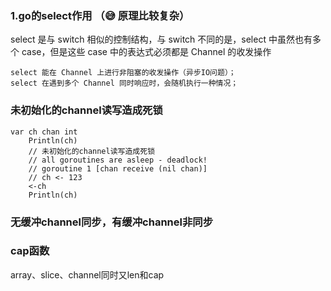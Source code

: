 ### 1.go的select作用 （😅 原理比较复杂）

select 是与 switch 相似的控制结构，与 switch 不同的是，select 中虽然也有多个 case，但是这些 case 中的表达式必须都是 Channel 的收发操作

    select 能在 Channel 上进行非阻塞的收发操作（异步IO问题）；
    select 在遇到多个 Channel 同时响应时，会随机执行一种情况；



### 未初始化的channel读写造成死锁

```golang
var ch chan int
	Println(ch)
	// 未初始化的channel读写造成死锁
	// all goroutines are asleep - deadlock!
	// goroutine 1 [chan receive (nil chan)]
	// ch <- 123
	<-ch
	Println(ch)
```

### 无缓冲channel同步，有缓冲channel非同步

### cap函数

array、slice、channel同时又len和cap